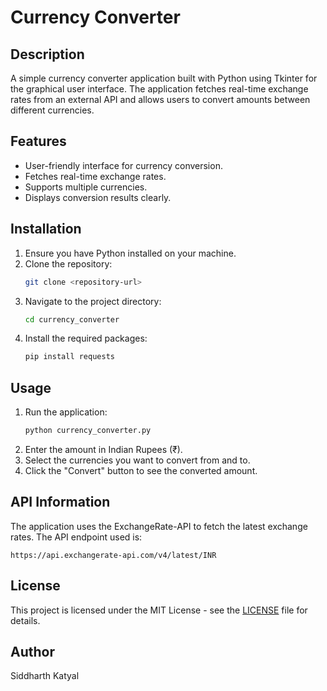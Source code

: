 # Currency Converter

## Description
A simple currency converter application built with Python using Tkinter for the graphical user interface. The application fetches real-time exchange rates from an external API and allows users to convert amounts between different currencies.

## Features
- User-friendly interface for currency conversion.
- Fetches real-time exchange rates.
- Supports multiple currencies.
- Displays conversion results clearly.

## Installation
1. Ensure you have Python installed on your machine.
2. Clone the repository:
   ```bash
   git clone <repository-url>
   ```
3. Navigate to the project directory:
   ```bash
   cd currency_converter
   ```
4. Install the required packages:
   ```bash
   pip install requests
   ```

## Usage
1. Run the application:
   ```bash
   python currency_converter.py
   ```
2. Enter the amount in Indian Rupees (₹).
3. Select the currencies you want to convert from and to.
4. Click the "Convert" button to see the converted amount.

## API Information
The application uses the ExchangeRate-API to fetch the latest exchange rates. The API endpoint used is:
```
https://api.exchangerate-api.com/v4/latest/INR
```

## License
This project is licensed under the MIT License - see the [LICENSE](LICENSE) file for details.

## Author
Siddharth Katyal
